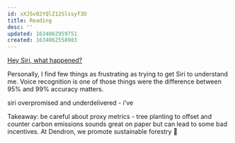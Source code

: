 ```yaml
---
id: xXJ5v02YQlZ12Slssyf3O
title: Reading
desc: ''
updated: 1634062959751
created: 1634062558983
---
```


[Hey Siri, what happened?](https://www.theverge.com/22704233/siri-apple-digital-assistant-10-years-development-problems-why)

Personally, I find few things as frustrating as trying to get Siri to understand me. Voice recognition is one of those things were the difference between 95% and 99% accuracy matters. 


siri overpromised and underdelivered - i've 

Takeaway: be careful about proxy metrics - tree planting to offset and counter carbon emissions sounds great on paper but can lead to some bad incentives. At Dendron, we  promote sustainable forestry 🌲
